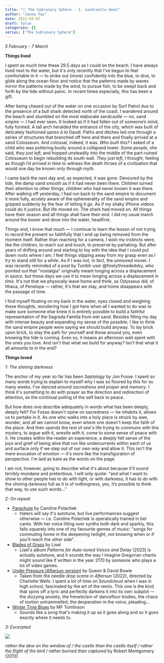 ```yaml
---
title: "🌕 The Sublunary Sphere - 1. sandcastle moon"
author: "Janna Tay"
date: 2023-03-07
draft: false
categories: []
series: ["The Sublunary Sphere"]
---
```

*5 February - 7 March*

**Things lived**

I spent as much time these 29.5 days as I could on the beach. I have always lived next to the water, but it's only recently that I've begun to feel comfortable in it — to strike out (more) confidently into the blue, to dive, to glide along the ocean floor and notice that the patterns made by waves mirror the patterns made by the wind, to pursue fish, to be swept back and forth by the tide without panic. In recent times especially, this has been a gift.

After being chased out of the water on one occasion by Surf Patrol due to the presence of a bull shark detected north of the coast, I wandered around the beach and stumbled on the most elaborate sandcastle — no, sand _empire_ — I had ever seen. It looked as if it had fallen out of someone’s mind, fully formed. A tall arch heralded the entrance of the city, which was built of delicately fashioned spires _à la_ Gaudí. Paths and ditches led one through a series of structures that branched off here and there and finally arrived at a sand Colosseum. And colossal, indeed, it was. _Who built this?_ I asked of a child who was pottering busily around a collapsed tower. _Some people_, she said, _they just left_, and hopped unsteadily into the middle of the part-ruined Colosseum to begin rebuilding its south wall. _They just left_, I thought, feeling as though I’d arrived in time to witness the death throes of a civilisation that would one day be known only through myth.

I came back the next day and, as expected, it was gone. Devoured by the tide, the damp sand smooth as if it had never been there. Children turned their attention to other things, children who had never known it was there. After walking off yesterday, I had run back to the sand empire to document it more fully, acutely aware of the ephemerality of the sand empire and gripped suddenly by the fear of letting it go. As if my shaky iPhone videos could do it justice. But life moved on. The shark had moved on. All things have their season and all things shall have their end. I did my usual march around the bower and dove into the water, headfirst.

Things end, I know that much — I continue to learn the lesson of not trying to record the present so faithfully that I end up being removed from the moment itself. Rather than reaching for a camera, I wish my instincts were, like the children, to reach out and touch, to preserve by partaking. But after years of drifting around and starting to toy with the idea that I could put down roots where I am, I feel things slipping away from my grasp even as I try to stand still for a while. As if I was not, in fact, the unmoved mover. I was recently reminded of a post by Tumblr user @finelythreadedsky, who pointed out that "nostalgia" originally meant longing across a displacement in *space*, but these days we use it to mean longing across a displacement in *time*. It's not that we physically leave home and think, as Odysseus did, of Ithaca, of Penelope — rather, it's that we stay, and home disappears with the passage of time.

I find myself floating on my back in the water, eyes closed and weighing these thoughts, wondering how I got here when all I wanted to do was to make sure someone else knew it is entirely possible to build a faithful representation of the Sagrada Família from wet sand. Besides filling my day with intense beauty and expanding my sense of the possible, I like to think the sand empire people were saying we should build anyway. To lay brick upon brick, to stay the path for yourself and those around you, even knowing the tide is coming. Even so, it means an afternoon well spent with the ones you love. And isn't that what we build for anyway? Isn't that what it all amounts to in the end?

**Things loved**

*1: The shining darkness*

The anchor of my year so far has been *Septology* by Jon Fosse. I spent so many words trying to explain to myself why I was so floored by this for so many weeks. I've danced around *sacredness* and *prayer* and *memory*. I think it's something to do with prayer as the direction and redirection of attention, as the continual pulling of the self back to peace.

But how does one describe adequately in words what has been deeply, deeply felt? For Fosse doesn't opine on sacredness — he inhabits it, allows us to partake in it. As one who walks into a holy place is struck by awe, wonder, and all we cannot know, even where one doesn't keep the faith of the place. And then spends the rest of one's life trying to commune with this mystery, to argue with it, wrestle with it, come to some sense of peace with it. He creates within the reader an experience, a deeply felt sense of the joys and grief of being alive that run like undercurrents within each of us and surface only if we step out of our own way and allow it. This isn't the mere evocation of emotion — it's more like the transfiguration of perspective. I'm laid as bare as the words on the page.

I am not, however, going to describe what it's about because it'll sound terribly mundane and pretentious. I will only quote: "and what I want to show to other people has to do with light, or with darkness, it has to do with the shining darkness full as it is of nothingness, yes, it’s possible to think that way, to use such words..."

*2: On repeat*

- [Parachute](https://www.youtube.com/watch?v=T6HDrFxDVX8) by Caroline Polachek
	- Haters will say it's autotune, but live performances suggest otherwise — i.e. Caroline Polachek is operatically trained in bel canto. With her voice lilting over synths both dark and sparkly, this falls squarely into one of my favourite genres of music: "songs for commuting home in the deepening twilight, not knowing when or if you'll reach the other side".
- [Blades of Grass](https://www.youtube.com/watch?v=EzazUNC8jC8&ab_channel=Lisel) by Lisel
	- Lisel's album *Patterns for Auto-tuned Voices and Delay* (2023) is actually autotune, and it sounds the way I imagine Gregorian chants might sound like if written in the year 2170 by someone who plays a lot of video games.
- [Under Pressure (Aftersun version)](https://www.youtube.com/watch?v=Iw5onAa5GXA) by Queen & David Bowie
	- Taken from the needle drop scene in *Aftersun* (2022), directed by Charlotte Wells. I spent a lot of time on Soundcloud when I was in high school, fascinated by the art of the remix. This one is the kind that spins off a lyric and perfectly darkens it into its own subplot — the dizzying anxiety, the freneticism of dancefloor bodies, the chaos of motion untrammelled, the desperation in the voice, pleading...
- [Winter Time Blues](https://www.youtube.com/watch?v=ahaWiJHBDOM) by MF Tomlinson
	- Sounds like a song that's making it up as it goes along and so it goes exactly where it needs to.

*3: Excerpted*

![](https://64.media.tumblr.com/b67d477d8d50ff911b91186977e3c75c/tumblr_n50915QwXT1rotipro1_1280.jpg)

*rather the dew on the window of / the castle than the castle itself / rather the flight of the bird / rather burned than captured* by Robert Montgomery (2013)
